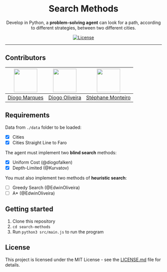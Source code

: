 <h1 align="center">
Search Methods
</h1>

<p align="center">Develop in Python, a <b>problem-solving agent</b> can look for a path, according to different strategies, between two different cities.</p>

<p align="center">
  <a href="https://github.com/diogofalken/cygnus/commits/master">
  </a>
  <a href="https://opensource.org/licenses/MIT">
    <img src="https://img.shields.io/github/license/rocketseat/youtube-challenge-electron-tray?color=%237159c1&logo=mit" alt="License">
  </a>
</p>

<hr>

## Contributors

| [<img src="https://avatars3.githubusercontent.com/u/39312512?s=400&v=4" width="75px;"/>](https://github.com/diogofalken) | [<img src="https://avatars1.githubusercontent.com/u/39379560?s=460&u=2848ecc09562ebe2867d3388d6153ee1cbf9c09f&v=4" width="75px;"/>](https://github.com/EdwinOliveira) | [<img src="https://avatars0.githubusercontent.com/u/45761535?s=400&u=a32bc4e573e0cb561c4208984d24b3d4979e728e&v=4" width="75px;"/>](https://github.com/Kurvatov) |
| :----------------------------------------------------------------------------------------------------------------------: | :-------------------------------------------------------------------------------------------------------------------------------------------------------------------: | :--------------------------------------------------------------------------------------------------------------------------------------------------------------: |
|                                     [Diogo Marques](https://github.com/diogofalken)                                      |                                                          [Diogo Oliveira](https://github.com/EdwinOliveira)                                                           |                                                         [Stéphane Monteiro](https://github.com/Kurvatov)                                                         |

## Requirements

Data from `./data` folder to be loaded:

- [x] Cities
- [x] Cities Straight Line to Faro

The agent must implement two **blind search** methods:

- [x] Uniform Cost (@diogofalken)
- [x] Depth-Limited (@Kurvatov)

You must also implement two methods of **heuristic search**:

- [ ] Greedy Search (@EdwinOliveira)
- [ ] A\* (@EdwinOliveira)

## Getting started

1. Clone this repository
2. `cd search-methods`<br />
3. Run `python3 src/main.js` to run the program

## License

This project is licensed under the MIT License - see the [LICENSE.md](LICENSE.md) file for details.
